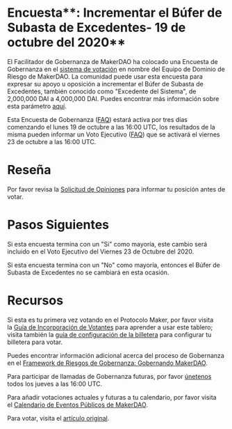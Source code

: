 ﻿# Encuesta**: Incrementar el Búfer de Subasta de Excedentes- 19 de octubre del 2020**

El Facilitador de Gobernanza de MakerDAO ha colocado una Encuesta de Gobernanza en el [sistema de votación](https://vote.makerdao.com/polling) en nombre del Equipo de Dominio de Riesgo de MakerDAO. La comunidad puede usar esta encuesta para expresar su apoyo u oposición a incrementar el Búfer de Subasta de Excedentes, también conocido como "Excedente del Sistema", de 2,000,000 DAI a 4,000,000 DAI. Puedes encontrar más información sobre esta parámetro [aquí](https://docs.makerdao.com/auctions/the-auctions-of-the-maker-protocol#surplus-auction).

Esta Encuesta de Gobernanza ([FAQ](https://community-development.makerdao.com/makerdao-mcd-faqs/faqs#governance)) estará activa por tres días comenzando el lunes 19 de octubre a las 16:00 UTC, los resultados de la misma pueden informar un Voto Ejecutivo ([FAQ](https://community-development.makerdao.com/en/faqs/)) que se activará el viernes 23 de octubre a las 16:00 UTC.

# **Reseña**

Por favor revisa la [Solicitud de Opiniones](https://forum.makerdao.com/t/signal-request-increase-the-auction-surplus-buffer-by-2m-system-surplus-october-2020/4716) para informar tu posición antes de votar.

# Pasos Siguientes

Si esta encuesta termina con un "Si" como mayoría, este cambio será incluido en el Voto Ejecutivo del Viernes 23 de Octubre del 2020.

Si esta encuesta termina con un "No" como mayoría, entonces el Búfer de Subasta de Excedentes no se cambiará en esta ocasión.

# **Recursos**

Si esta es tu primera vez votando en el Protocolo Maker, por favor visita la [Guía de Incorporación de Votantes](https://community-development.makerdao.com/onboarding/voter-onboarding) para aprender a usar este tablero; visita también la [guía de configuración de la billetera](https://community-development.makerdao.com/en/learn/governance/voting-setup/)  para configurar tu billetera para votar.

Puedes encontrar información adicional acerca del proceso de Gobernanza en el [Framework de Riesgos de Gobernanza: Gobernando MakerDAO](https://community-development.makerdao.com/governance/governance-risk-framework).

Para participar de llamadas de Gobernanza futuras, por favor [únetenos](https://community-development.makerdao.com/governance/governance-and-risk-meetings) todos los jueves a las 16:00 UTC.

Para añadir votaciones actuales y futuras a tu calendario, por favor visita el [Calendario de Eventos Públicos de MakerDAO](https://calendar.google.com/calendar/embed?src=makerdao.com_3efhm2ghipksegl009ktniomdk%40group.calendar.google.com&ctz=America%2FLos_Angeles).

Para votar, visita el [artículo original](https://github.com/makerdao/community/blob/master/governance/polls/Increase%20Surplus%20Auction%20Buffer%20-%20October%2019,%202020.md).